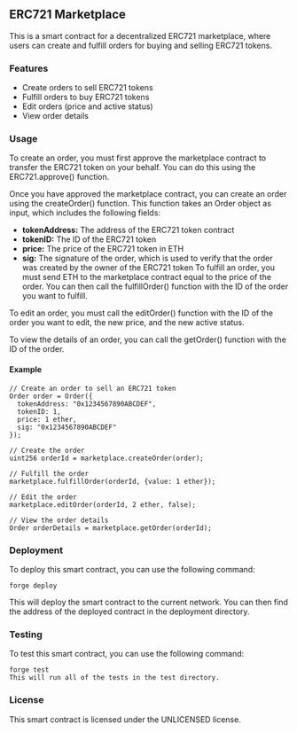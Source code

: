 ## ERC721 Marketplace
This is a smart contract for a decentralized ERC721 marketplace, where users can create and fulfill orders for buying and selling ERC721 tokens.

### Features
-   Create orders to sell ERC721 tokens
-   Fulfill orders to buy ERC721 tokens
-   Edit orders (price and active status)
-   View order details

### Usage
To create an order, you must first approve the marketplace contract to transfer the ERC721 token on your behalf. You can do this using the ERC721.approve() function.

Once you have approved the marketplace contract, you can create an order using the createOrder() function. This function takes an Order object as input, which includes the following fields:

-   **tokenAddress:** The address of the ERC721 token contract
-   **tokenID:** The ID of the ERC721 token
-   **price:** The price of the ERC721 token in ETH
-   **sig:** The signature of the order, which is used to verify that the order was created by the owner of the ERC721 token
To fulfill an order, you must send ETH to the marketplace contract equal to the price of the order. You can then call the fulfillOrder() function with the ID of the order you want to fulfill.

To edit an order, you must call the editOrder() function with the ID of the order you want to edit, the new price, and the new active status.

To view the details of an order, you can call the getOrder() function with the ID of the order.

#### Example
```shell
// Create an order to sell an ERC721 token
Order order = Order({
  tokenAddress: "0x1234567890ABCDEF",
  tokenID: 1,
  price: 1 ether,
  sig: "0x1234567890ABCDEF"
});

// Create the order
uint256 orderId = marketplace.createOrder(order);

// Fulfill the order
marketplace.fulfillOrder(orderId, {value: 1 ether});

// Edit the order
marketplace.editOrder(orderId, 2 ether, false);

// View the order details
Order orderDetails = marketplace.getOrder(orderId);
```

### Deployment
To deploy this smart contract, you can use the following command:

```shell
forge deploy
```
This will deploy the smart contract to the current network. You can then find the address of the deployed contract in the deployment directory.

### Testing
To test this smart contract, you can use the following command:

```shell
forge test
This will run all of the tests in the test directory.
```

### License
This smart contract is licensed under the UNLICENSED license.
